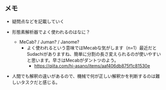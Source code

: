 ## メモ
- 疑問点などを記載していく


- 形態素解析器でよく使われるのはなに？
	- MeCab? / Juman? / Janome?
		- よく使われるという意味ではMecabな気がします（n=1）最近だとSudachiがありますね、簡単に分割の長さ変えられるのが使いやすいと思います。早さはMecabがダントツのよう。
			- https://qiita.com/hi-asano/items/aaf406db875f1c81530e
- 人間でも解釈の違いがあるので、機械で何が正しい解釈かを判断するのは難しいタスクだと感じる。